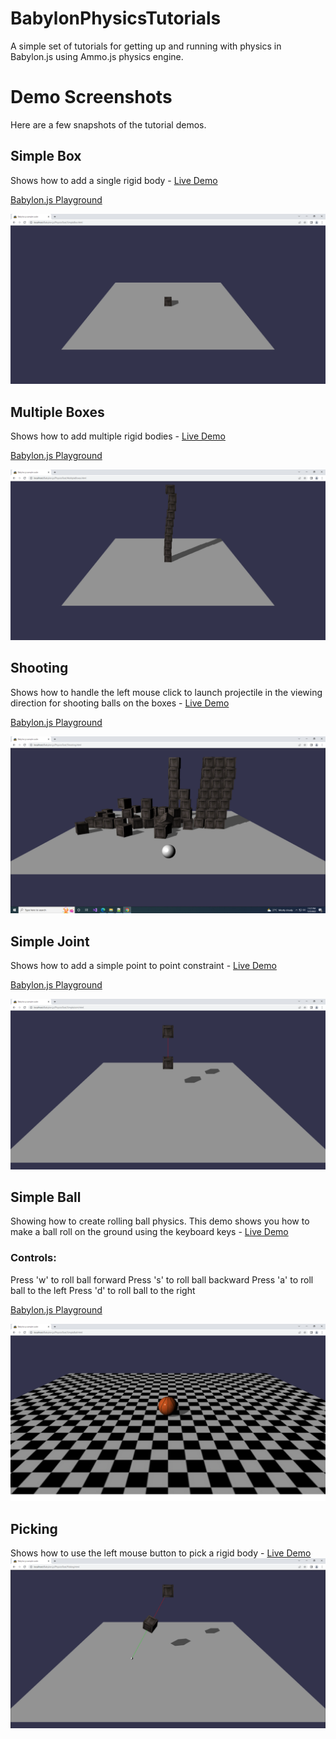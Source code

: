 # BabylonPhysicsTutorials
A simple set of tutorials for getting up and running with physics in Babylon.js using Ammo.js physics engine.

Demo Screenshots
================
Here are a few snapshots of the tutorial demos.

## Simple Box
Shows how to add a single rigid body - <a href="https://raw.githack.com/mmmovania/BabylonPhysicsTutorials/master/SimpleBox.html" target="_blank">Live Demo</a> 

<a href="https://playground.babylonjs.com/#KPZCU8">Babylon.js Playground</a>

![alt text](images/SimpleBox.png "Simple Box")

## Multiple Boxes
Shows how to add multiple rigid bodies - <a href="https://raw.githack.com/mmmovania/BabylonPhysicsTutorials/master/MultipleBoxes.html" target="_blank">Live Demo</a>

<a href="https://playground.babylonjs.com/#8P4W9T">Babylon.js Playground</a>

![alt text](images/MultipleBoxes.png "Multiple Boxes")

## Shooting
Shows how to handle the left mouse click to launch projectile in the viewing direction for shooting balls on the boxes -  <a href="https://raw.githack.com/mmmovania/BabylonPhysicsTutorials/master/Shooting.html" target="_blank">Live Demo</a>

<a href="https://playground.babylonjs.com/#VSB2WG">Babylon.js Playground</a>

![alt text](images/Shooting.png "Shooting")

## Simple Joint
Shows how to add a simple point to point constraint - <a href="https://raw.githack.com/mmmovania/BabylonPhysicsTutorials/master/SimpleJoint.html" target="_blank">Live Demo</a>

<a href="https://playground.babylonjs.com/#BPLMNR">Babylon.js Playground</a>

![alt text](images/SimpleJoint.png "Simple Joint")

## Simple Ball
Showing how to create rolling ball physics. This demo shows you how to make a ball roll on the ground using the keyboard keys - <a href="https://raw.githack.com/mmmovania/BabylonPhysicsTutorials/master/SimpleBall.html" target="_blank">Live Demo</a>

### Controls:
Press 'w' to roll ball forward
Press 's' to roll ball backward
Press 'a' to roll ball to the left
Press 'd' to roll ball to the right

<a href="https://playground.babylonjs.com/#QPFZNY">Babylon.js Playground</a>

![alt text](images/SimpleBall.png "Simple Ball")

## Picking
Shows how to use the left mouse button to pick a rigid body -  <a href="https://raw.githack.com/mmmovania/BabylonPhysicsTutorials/master/Picking.html" target="_blank">Live Demo</a>
![alt text](images/Picking.png "Picking")
